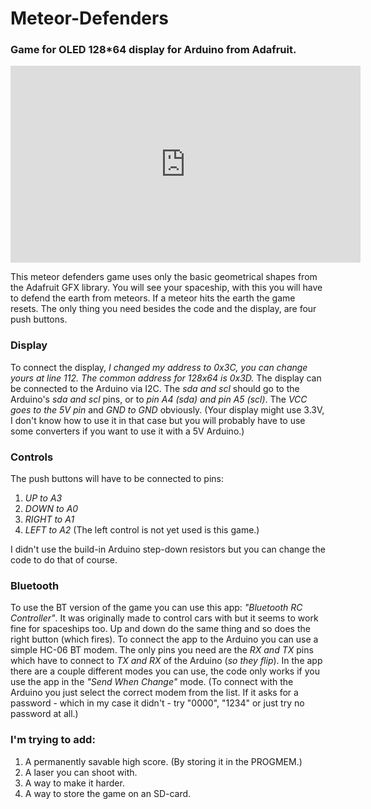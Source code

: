 # Meteor-Defenders
### Game for OLED 128*64 display for Arduino from Adafruit.

<iframe width="560" height="315" src="https://www.youtube.com/embed/b7oIKfoW25U" frameborder="0" allowfullscreen></iframe>

This meteor defenders game uses only the basic geometrical shapes from the Adafruit GFX library. You will see your spaceship, with this you will have to defend the earth from meteors. If a meteor hits the earth the game resets.
The only thing you need besides the code and the display, are four push buttons.

### Display

To connect the display, *I changed my address to 0x3C, you can change yours at line 112. The common address for 128x64 is 0x3D.*
The display can be connected to the Arduino via I2C. The *sda and scl* should go to the Arduino's *sda and scl* pins, or to *pin A4 (sda) and pin A5 (scl)*. The *VCC goes to the 5V pin* and *GND to GND* obviously. (Your display might use 3.3V, I don't know how to use it in that case but you will probably have to use some converters if you want to use it with a 5V Arduino.)

### Controls

The push buttons will have to be connected to pins:

1. *UP to A3*
2. *DOWN to A0*
3. *RIGHT to A1*
4. *LEFT to A2* (The left control is not yet used is this game.)

I didn't use the build-in Arduino step-down resistors but you can change the code to do that of course.

### Bluetooth

To use the BT version of the game you can use this app: *"Bluetooth RC Controller"*. It was originally made to control cars with but it seems to work fine for spaceships too. Up and down do the same thing and so does the right button (which fires). To connect the app to the Arduino you can use a simple HC-06 BT modem. The only pins you need are the *RX and TX* pins which have to connect to *TX and RX* of the Arduino (*so they flip*).
In the app there are a couple different modes you can use, the code only works if you use the app in the *"Send When Change"* mode. (To connect with the Arduino you just select the correct modem from the list. If it asks for a password - which in my case it didn't - try "0000", "1234" or just try no password at all.) 


### I'm trying to add:

1. A permanently savable high score. (By storing it in the PROGMEM.)
2. A laser you can shoot with.
3. A way to make it harder.
4. A way to store the game on an SD-card.

